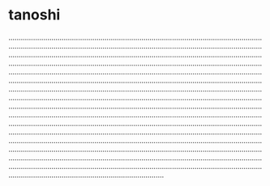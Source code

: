 # tanoshi

............................................................................................................................................................................................................................................................................................................................................................................................................................................................................................................................................................................................................................................................................................................................................................................................................................................................................................................................................................................................................................................................................................................................................................................................................................................................................................................................................................................................................................................................................................................................................................................................................................................................................................................................................................................................................................................................................................................................................................................................................................................................................................................................................